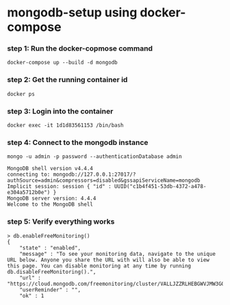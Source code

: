 # mongodb-setup using docker-compose

### step 1:  Run the docker-copmose command

`docker-compose up --build -d mongodb`

### step 2: Get the running container id

`docker ps`

### step 3: Login into the container

`docker exec -it 1d1d83561153 /bin/bash`

### step 4: Connect to the mongodb instance

`mongo -u admin -p password --authenticationDatabase admin`

```
MongoDB shell version v4.4.4
connecting to: mongodb://127.0.0.1:27017/?authSource=admin&compressors=disabled&gssapiServiceName=mongodb
Implicit session: session { "id" : UUID("c1b4f451-53db-4372-a478-e304a5712b0e") }
MongoDB server version: 4.4.4
Welcome to the MongoDB shell
```

### step 5: Verify everything works

```
> db.enableFreeMonitoring()
{
	"state" : "enabled",
	"message" : "To see your monitoring data, navigate to the unique URL below. Anyone you share the URL with will also be able to view this page. You can disable monitoring at any time by running db.disableFreeMonitoring().",
	"url" : "https://cloud.mongodb.com/freemonitoring/cluster/VALLJZZRLHEBGWVJMW3GQIHG3A42GRS6",
	"userReminder" : "",
	"ok" : 1
```  
